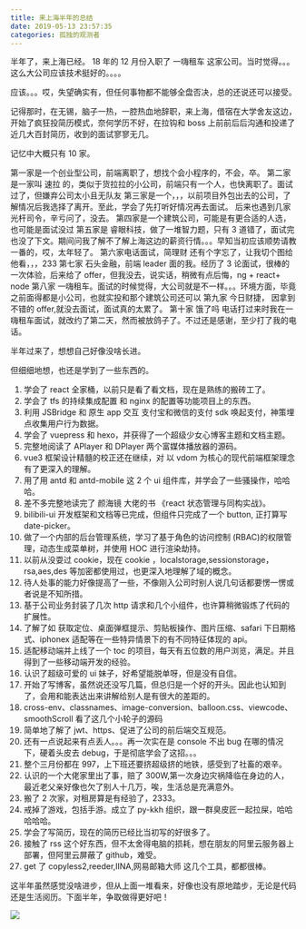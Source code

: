 ```yaml
---
title: 来上海半年的总结
date: 2019-05-13 23:57:35
categories: 孤独的观测者
---
```


半年了，来上海已经。 18 年的 12 月份入职了 一嗨租车 这家公司。当时觉得。。。这么大公司应该技术挺好的。。。。

<!--more-->

应该。。。哎，失望确实有，但任何事物都不能够全盘否决，总的还说还可以接受。

记得那时，在无锡，脑子一热，一腔热血地辞职，来上海，借宿在大学舍友这边，开始了疯狂投简历模式，奈何学历不好，在拉钩和 boss 上前前后后沟通和投递了近几大百封简历，收到的面试寥寥无几。

记忆中大概只有 10 家。

第一家是一个创业型公司，前端离职了，想找个会小程序的，不会，卒。
第二家是一家叫 速拉 的，类似于货拉拉的小公司，前端只有一个人，也快离职了。面试过了，但嫌弃公司太小且无队友
第三家是一个，，，以前项目外包出去的公司，了解情况后我选择了离开。至此，学会了先打听好情况再去面试。
后来也遇到几家光杆司令，辛亏问了，没去。
第四家是一个建筑公司，可能是有更合适的人选，也可能是面试没过
第五家是 睿眼科技，做了一堆智力题，只有 3 道错了，面试完也没了下文。期间问我了解不了解上海这边的薪资行情。。。早知当初应该顺势请教一番的，哎，太年轻了。
第六家电话面试，简理财 还有个字忘了，让我切个图给他看，，，233
第七家 石头金融，前端 leader 面的我。经历了 3 论面试，很棒的一次体验，后来给了 offer，但我没去，说实话，稍微有点后悔，ng + react+ node
第八家 一嗨租车。面试的时候觉得，大公司就是不一样。。。环境方面，毕竟之前面得都是小公司，也就实投和那个建筑公司还可以
第九家 今日财捷， 因拿到不错的 offer,就没去面试，面试真的太累了。
第十家 饿了吗 电话打过来时我在一嗨租车面试，就改约了第二天，然而被放鸽子了。不过还是感谢，至少打了我的电话。

半年过来了，想想自己好像没啥长进。

但细细地想，也还是学到了一些东西的。

1. 学会了 react 全家桶，以前只是看了看文档，现在是熟练的搬砖工了。
2. 学会了 tfs 的持续集成配置 和 nginx 的配置等功能项目上的东西。
3. 利用 JSBridge 和 原生 app 交互 支付宝和微信的支付 sdk 唤起支付，神策埋点收集用户行为数据。
4. 学会了 vuepress 和 hexo，并获得了一个超级少女心博客主题和文档主题。
5. 完整地阅读了 APlayer 和 DPlayer 两个富媒体播放器的源码。
6. vue3 框架设计精髓的校正还在继续，对 以 vdom 为核心的现代前端框架理念有了更深入的理解。
7. 用了用 antd 和 antd-mobile 这 2 个 ui 组件库，并学会了一些骚操作，哈哈哈。
8. 差不多完整地读完了 颜海镜 大佬的书 《react 状态管理与同构实战》。
9. bilibili-ui 开发框架和文档等已完成，但组件只完成了一个 button, 正打算写 date-picker。
10. 做了一个内部的后台管理系统，学习了基于角色的访问控制 (RBAC)的权限管理，动态生成菜单树，并使用 HOC 进行渲染劫持。
11. 以前从没耍过 cookie，现在 cookie ，localstorage,sessionstorage，rsa,aes,des 等加密都使用过，也更深入地理解了域的概念。
12. 待人处事的能力好像提高了一些，不像刚入公司时别人说几句话都要愣一愣或者说是不知所措。
13. 基于公司业务封装了几次 http 请求和几个小组件，也许算稍微锻炼了代码的扩展性。
14. 了解了如 获取定位、桌面弹框提示、剪贴板操作、图片压缩、safari 下日期格式、iphonex 适配等在一些特异情景下的有不同特征体现的 api。
15. 适配移动端并上线了一个 toc 的项目，每天有五位数的用户浏览，满足。并且得到了一些移动端开发的经验。
16. 认识了超级可爱的 ui 妹子，好希望能脱单呀，但是没有自信。
17. 开始了写博客，虽然说还没写几篇，但总归是一个好的开头。因此也认知到了，会用和能表达出来讲解给别人是有很大的差距的。
18. cross-env、classnames、image-conversion、balloon.css、viewcode、smoothScroll 看了这几个小轮子的源码
19. 简单地了解了 jwt、https、促进了公司的前后端交互规范。
20. 还有一点说起来有点丢人。。。再一次实在是 console 不出 bug 在哪的情况下，硬着头皮去 debug，于是彻底学会了这招。。。
21. 整个三月份都在 997，上下班还要挤超级挤的地铁，感受到了社畜的艰辛。
22. 认识的一个大佬家里出了事，赔了 300W,第一次身边灾祸降临在身边的人，最近老父亲好像也欠了别人十几万，唉，生活总是充满意外。
23. 搬了 2 次家，对租房算是有经验了，2333。
24. 戒掉了游戏，包括手游。成立了 py-kkh 组织，跟一群臭皮匠一起拉屎，哈哈哈哈哈。
25. 学会了写简历，现在的简历已经比当初写的好很多了。
26. 接触了 rss 这个好东西，但不太舍得电脑的损耗，想在朋友的阿里云服务器上部署，但阿里云屏蔽了 github，难受。
27. get 了 copyless2,reeder,IINA,网易邮箱大师 这几个工具，都都很棒。

这半年虽然感觉没啥进步，但从上面一堆看来，好像也没有原地踏步，无论是代码还是生活阅历。下面半年，争取做得更好吧！

![](/images/头疼.jpg)
